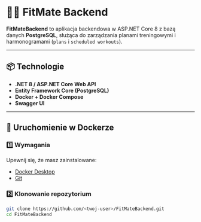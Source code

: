 # 🏋️‍♂️ FitMate Backend

**FitMateBackend** to aplikacja backendowa w ASP.NET Core 8 z bazą danych **PostgreSQL**, służąca do zarządzania planami treningowymi i harmonogramami (`plans` i `scheduled workouts`).

---

## 📦 Technologie

- **.NET 8 / ASP.NET Core Web API**
- **Entity Framework Core (PostgreSQL)**
- **Docker + Docker Compose**
- **Swagger UI**

---

## 🚀 Uruchomienie w Dockerze

### 1️⃣ Wymagania
Upewnij się, że masz zainstalowane:
- [Docker Desktop](https://www.docker.com/products/docker-desktop/)
- [Git](https://git-scm.com/)

### 2️⃣ Klonowanie repozytorium
```bash
git clone https://github.com/<twoj-user>/FitMateBackend.git
cd FitMateBackend
